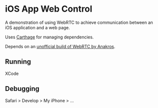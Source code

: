 # iOS App Web Control

A demonstration of using WebRTC to achieve communication between an iOS application and a web page.

Uses [Carthage](https://github.com/Carthage/Carthage) for managing dependencies.

Depends on an [unofficial build of WebRTC by Anakros](https://github.com/Anakros/WebRTC).

## Running

XCode

## Debugging

Safari > Develop > My iPhone > ...
